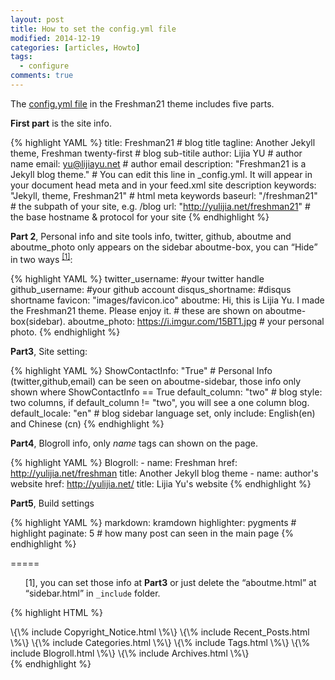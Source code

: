 ```yaml
---
layout: post
title: How to set the config.yml file
modified: 2014-12-19
categories: [articles, Howto]
tags: 
  - configure
comments: true
---
```


The [config.yml file](https://github.com/yulijia/freshman21/blob/master/_config.yml) in the Freshman21 theme includes five parts. 

<!-- more -->

**First part** is the site info.

{% highlight YAML %}
title: Freshman21 # blog title
tagline: Another Jekyll theme, Freshman twenty-first # blog sub-titile
author: Lijia YU # author name
email: yu@lijiayu.net # author email
description: "Freshman21 is a Jekyll blog theme." # You can edit this line in _config.yml. It will appear in your document head meta and in 
your feed.xml site description
keywords: "Jekyll, theme, Freshman21" # html meta keywords
baseurl: "/freshman21" # the subpath of your site, e.g. /blog
url: "http://yulijia.net/freshman21" # the base hostname & protocol for your site
{% endhighlight %}

**Part 2**, Personal info and site tools info, twitter, github, aboutme and aboutme_photo only appears on the sidebar aboutme-box, you can <q>Hide</q> in two ways <sup>[[1]](#[1])</sup>:

{% highlight YAML %}
twitter_username: #your twitter handle  
github_username:  #your github account
disqus_shortname: #disqus shortname
favicon:     "images/favicon.ico"
aboutme: Hi, this is Lijia Yu. I made the Freshman21 theme. Please enjoy it. # these are shown on aboutme-box(sidebar).
aboutme_photo: https://i.imgur.com/15BT1.jpg # your personal photo.
{% endhighlight %}

**Part3**, Site setting:

{% highlight YAML %}
ShowContactInfo: "True" # Personal Info (twitter,github,email) can be seen on aboutme-sidebar, those info only shown where ShowContactInfo == True
default_column: "two" # blog style: two columns, if default_column != "two", you will see a one column blog.
default_locale: "en" # blog sidebar language set, only include: English(en) and Chinese (cn)
{% endhighlight %}


**Part4**, Blogroll info, only *name* tags can shown on the page.

{% highlight YAML %}
Blogroll:
      - name: Freshman
        href: http://yulijia.net/freshman
        title: Another Jekyll blog theme
      - name: author's website
        href: http://yulijia.net/
        title: Lijia Yu's website
{% endhighlight %}

**Part5**, Build settings

{% highlight YAML %}
markdown: kramdown
highlighter: pygments # highlight
paginate: 5  # how many post can seen in the main page
{% endhighlight %}

=====

<ul style='list-style-type:none;'> 
<li id="[1]"> [1], you can set those info at <strong>Part3</strong> or just delete the <q>aboutme.html</q> at <q>sidebar.html</q> in <code>_include</code> folder. </li>
</ul>

{% highlight HTML %}
<div class="col-sm-2">
  <!--\{\% include Aboutme.html \%\}-->
  \{\% include Copyright_Notice.html \%\}
  \{\% include Recent_Posts.html \%\}
  \{\% include Categories.html \%\}
  \{\% include Tags.html \%\}
  \{\% include Blogroll.html \%\}
  \{\% include Archives.html \%\}
</div>                                                                                                      
{% endhighlight %} 

